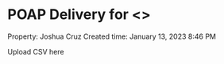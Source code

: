 # POAP Delivery for <>

Property: Joshua Cruz
Created time: January 13, 2023 8:46 PM

Upload CSV here

[](POAP%20Delivery%20for%20f7087fe0dfc34a10aebfc009fd6fb0a8/Untitled%20c8c19cb4a28a4b16b1510a80d9eb65fe.csv)